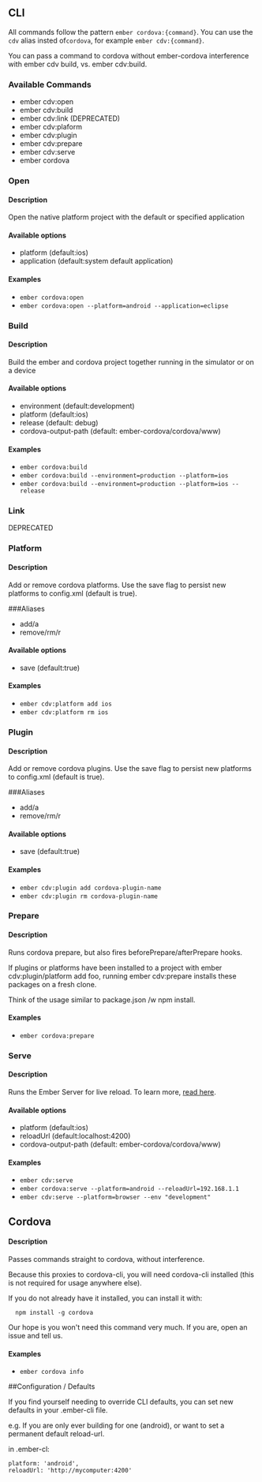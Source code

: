 ## CLI

All commands follow the pattern `ember cordova:{command}`. You can use the `cdv` alias
insted of`cordova`, for example `ember cdv:{command}`.

You can pass a command to cordova without
ember-cordova interference with ember cdv build, vs. ember cdv:build.

### Available Commands
* ember cdv:open
* ember cdv:build
* ember cdv:link (DEPRECATED)
* ember cdv:plaform
* ember cdv:plugin
* ember cdv:prepare
* ember cdv:serve
* ember cordova

### Open

#### Description

Open the native platform project with the default or specified application

#### Available options
+ platform (default:ios)
+ application (default:system default application)

#### Examples
+ `ember cordova:open`
+ `ember cordova:open --platform=android --application=eclipse`


### Build

#### Description

Build the ember and cordova project together running in the simulator or on a device

#### Available options
+ environment (default:development)
+ platform (default:ios)
+ release (default: debug)
+ cordova-output-path (default: ember-cordova/cordova/www)

#### Examples
+ `ember cordova:build`
+ `ember cordova:build --environment=production --platform=ios`
+ `ember cordova:build --environment=production --platform=ios --release`

### Link

DEPRECATED

### Platform

#### Description
Add or remove cordova platforms. Use the save flag to persist new
platforms to config.xml (default is true).

###Aliases
+ add/a
+ remove/rm/r

#### Available options
+ save (default:true)

#### Examples
+ `ember cdv:platform add ios`
+ `ember cdv:platform rm ios`

### Plugin

#### Description
Add or remove cordova plugins. Use the save flag to persist new
platforms to config.xml (default is true).

###Aliases
+ add/a
+ remove/rm/r

#### Available options
+ save (default:true)

#### Examples
+ `ember cdv:plugin add cordova-plugin-name`
+ `ember cdv:plugin rm cordova-plugin-name`

### Prepare

#### Description
Runs cordova prepare, but also fires beforePrepare/afterPrepare hooks.

If plugins or platforms have been installed to a project with ember
cdv:plugin/platform add foo, running ember cdv:prepare installs these
packages on a fresh clone.

Think of the usage similar to package.json /w npm install.

#### Examples
+ `ember cordova:prepare`

### Serve

#### Description

Runs the Ember Server for live reload. To learn more, [read
here](livereload.md).

#### Available options
+ platform (default:ios)
+ reloadUrl (default:localhost:4200)
+ cordova-output-path (default: ember-cordova/cordova/www)

#### Examples
+ `ember cdv:serve`
+ `ember cordova:serve --platform=android --reloadUrl=192.168.1.1`
+ `ember cdv:serve --platform=browser --env "development"`

## Cordova

#### Description

Passes commands straight to cordova, without interference.

Because this proxies to cordova-cli, you will need cordova-cli installed
(this is not required for usage anywhere else).

If you do not already have it installed, you can install it with:

```
  npm install -g cordova
```

Our hope is you won't need this command very much. If you are, open
an issue and tell us.

#### Examples
+ `ember cordova info`

##Configuration / Defaults

If you find yourself needing to override CLI defaults, you can set
new defaults in your .ember-cli file.

e.g. If you are only ever building for one (android), or want to
set a permanent default reload-url.

in .ember-cl:
```
platform: 'android',
reloadUrl: 'http://mycomputer:4200'
```
